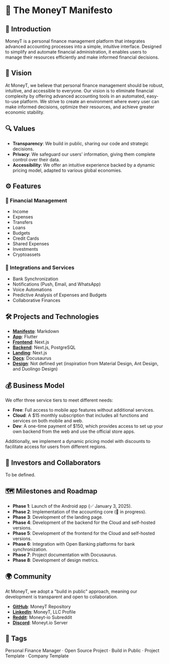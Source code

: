 # 📜 The MoneyT Manifesto

## 🚀 Introduction

MoneyT is a personal finance management platform that integrates advanced accounting processes into a simple, intuitive interface. Designed to simplify and automate financial administration, it enables users to manage their resources efficiently and make informed financial decisions.

## 🎯 Vision

At MoneyT, we believe that personal finance management should be robust, intuitive, and accessible to everyone. Our vision is to eliminate financial complexity by offering advanced accounting tools in an automated, easy-to-use platform. We strive to create an environment where every user can make informed decisions, optimize their resources, and achieve greater economic stability.

## 🔍 Values

- **Transparency**: We build in public, sharing our code and strategic decisions.
- **Privacy**: We safeguard our users' information, giving them complete control over their data.
- **Accessibility**: We offer an intuitive experience backed by a dynamic pricing model, adapted to various global economies.

## ⚙️ Features

### 💼 Financial Management
- Income
- Expenses
- Transfers
- Loans
- Budgets
- Credit Cards
- Shared Expenses
- Investments
- Cryptoassets

### 🔗 Integrations and Services
- Bank Synchronization
- Notifications (Push, Email, and WhatsApp)
- Voice Automations
- Predictive Analysis of Expenses and Budgets
- Collaborative Finances

## 🛠️ Projects and Technologies

- **[Manifesto](https://github.com/moneyt-io/manifesto)**: Markdown
- **[App](https://github.com/moneyt-io/app)**: Flutter
- **[Frontend](https://github.com/moneyt-io/frontend)**: Next.js
- **[Backend](https://github.com/moneyt-io/backend)**: Next.js, PostgreSQL
- **[Landing](https://github.com/moneyt-io/landing)**: Next.js
- **[Docs](https://github.com/moneyt-io/docs)**: Docusaurus
- **[Design](https://github.com/moneyt-io/design)**: Not defined yet (inspiration from Material Design, Ant Design, and Duolingo Design)

## 💰 Business Model

We offer three service tiers to meet different needs:

- **Free**: Full access to mobile app features without additional services.
- **Cloud**: A $15 monthly subscription that includes all functions and services on both mobile and web.
- **Dev**: A one-time payment of $150, which provides access to set up your own backend from the web and use the official store apps.

Additionally, we implement a dynamic pricing model with discounts to facilitate access for users from different regions.

## 🤝 Investors and Collaborators

To be defined.

## 🗺️ Milestones and Roadmap

- **Phase 1**: Launch of the Android app (✅ January 3, 2025).
- **Phase 2**: Implementation of the accounting core (🔄 in progress).
- **Phase 3**: Development of the landing page.
- **Phase 4**: Development of the backend for the Cloud and self-hosted versions.
- **Phase 5**: Development of the frontend for the Cloud and self-hosted versions.
- **Phase 6**: Integration with Open Banking platforms for bank synchronization.
- **Phase 7**: Project documentation with Docusaurus.
- **Phase 8**: Development of design metrics.

## 🌍 Community

At MoneyT, we adopt a "build in public" approach, meaning our development is transparent and open to collaboration.

- **[GitHub](https://github.com/moneyt-io)**: MoneyT Repository
- **[LinkedIn](https://www.linkedin.com/company/moneyt-io)**: MoneyT, LLC Profile
- **[Reddit](https://www.reddit.com/r/moneyt_io)**: Moneyt-io Subreddit
- **[Discord](https://discord.com/invite/zG4yNyym)**: Moneyt.io Server

## 🔖 Tags

Personal Finance Manager · Open Source Project · Build in Public · Project Template · Company Template
